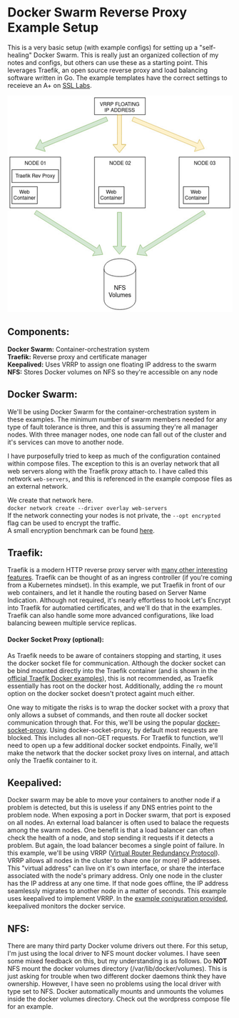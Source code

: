 # Docker Swarm Reverse Proxy Example Setup
This is a very basic setup (with example configs) for setting up a "self-healing" Docker Swarm. This is really just an organized collection of my notes and configs, but others can use these as a starting point. This leverages Traefik, an open source reverse proxy and load balancing software written in Go. The example templates have the correct settings to receieve an A+ on [SSL Labs](https://www.ssllabs.com/ssltest/).

![alt text](https://github.com/doublez13/docker-swarm-example-setup/blob/master/example-architecture.jpg)

## Components:
**Docker Swarm:** Container-orchestration system  
**Traefik:** Reverse proxy and certificate manager  
**Keepalived:** Uses VRRP to assign one floating IP address to the swarm  
**NFS:** Stores Docker volumes on NFS so they're accessible on any node

## Docker Swarm:
We'll be using Docker Swarm for the container-orchestration system in these examples. The minimum number of swarm members needed for any type of fault tolerance is three, and this is assuming they're all manager nodes. With three manager nodes, one node can fall out of the cluster and it's services can move to another node.

I have purposefully tried to keep as much of the configuration contained within compose files. The exception to this is an overlay network that all web servers along with the Traefik proxy attach to. I have called this network `web-servers`, and this is referenced in the example compose files as an external network.

We create that network here.  
`docker network create --driver overlay web-servers`  
If the network connecting your nodes is not private, the `--opt encrypted` flag can be used to encrypt the traffic.  
A small encryption benchmark can be found [here](https://github.com/doublez13/docker-swarm-example-setup/issues/1).  


## Traefik:
Traefik is a modern HTTP reverse proxy server with [many other interesting features](https://doc.traefik.io/traefik/middlewares/overview/). Traefik can be thought of as an ingress controller (if you're coming from a Kubernetes mindset). In this example, we put Traefik in front of our web containers, and let it handle the routing based on Server Name Indication. Although not required, it's nearly effortless to hook Let's Encrypt into Traefik for automatied certificates, and we'll do that in the examples. Traefik can also handle some more advanced configurations, like load balancing beween multiple service replicas.

#### Docker Socket Proxy (optional):
As Traefik needs to be aware of containers stopping and starting, it uses the docker socket file for communication. Although the docker socket can be bind mounted directly into the Traefik container (and is shown in the [official Traefik Docker examples](https://doc.traefik.io/traefik/user-guides/docker-compose/basic-example/)), this is not recommended, as Traefik essentially has root on the docker host. Additionally, adding the `ro` mount option on the docker socket doesn't protect againt much either.  

One way to mitigate the risks is to wrap the docker socket with a proxy that only allows a subset of commands, and then route all docker socket communication through that. For this, we'll be using the popular [docker-socket-proxy](https://github.com/Tecnativa/docker-socket-proxy). Using docker-socket-proxy, by default most requests are blocked. This includes all non-GET requests. For Traefik to function, we'll need to open up a few additional docker socket endpoints. Finally, we'll make the network that the docker socket proxy lives on internal, and attach only the Traefik container to it.  

## Keepalived:
Docker swarm may be able to move your containers to another node if a problem is detected, but this is useless if any DNS entries point to the problem node. When exposing a port in Docker swarm, that port is exposed on all nodes. An external load balancer is often used to balace the requests among the swarm nodes. One benefit is that a load balancer can often check the health of a node, and stop sending it requests if it detects a problem. But again, the load balancer becomes a single point of failure. In this example, we'll be using VRRP ([Virtual Router Redundancy Protocol](https://en.wikipedia.org/wiki/Virtual_Router_Redundancy_Protocol)). VRRP allows all nodes in the cluster to share one (or more) IP addresses. This "virtual address" can live on it's own interface, or share the interface associated with the node's primary address. Only one node in the cluster has the IP address at any one time. If that node goes offline, the IP address seamlessly migrates to another node in a matter of seconds. This example uses keepalived to implement VRRP. In the [example coniguration provided](https://github.com/doublez13/docker-swarm-example-setup/blob/master/keepalived/keepalived.conf), keepalived monitors the docker service.

## NFS:
There are many third party Docker volume drivers out there. For this setup, I'm just using the local driver to NFS mount docker volumes. I have seen some mixed feedback on this, but my understanding is as follows. Do **NOT** NFS mount the docker volumes directory (/var/lib/docker/volumes). This is just asking for trouble when two different docker daemons think they have ownership. However, I have seen no problems using the local driver with type set to NFS. Docker automatically mounts and unmounts the volumes inside the docker volumes directory. Check out the wordpress compose file for an example.
